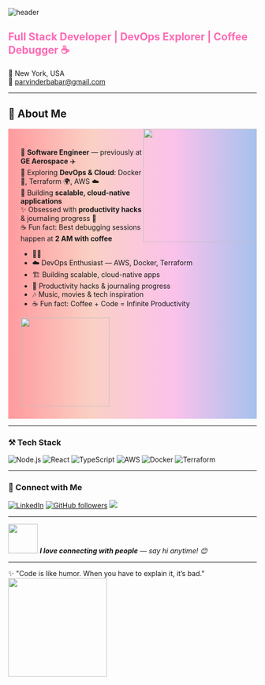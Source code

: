 <!-- HEADER -->
![header](https://capsule-render.vercel.app/api?type=waving&color=gradient&height=220&section=header&text=✨%20Hi,%20I'm%20Parvinder%20Kaur!%20✨&fontSize=40&fontAlignY=35&animation=twinkling)






<h2 style="color:#ff69b4;">Full Stack Developer | DevOps Explorer | Coffee Debugger ☕</h2>
 

📍 New York, USA  
📧 parvinderbabar@gmail.com 




---

## 🌟 About Me  
<img align='right' src="https://media0.giphy.com/media/v1.Y2lkPWVjZjA1ZTQ3ajU5azh0bmJiaGE0bzAxeGJ1bDVhdWZ1Yzdoc3ZwZWdyNnBjMjF0cyZlcD12MV9naWZzX3JlbGF0ZWQmY3Q9Zw/GB6qkAvTyB1r8sOPuS/giphy.webp" width="230">
<div  style="background: linear-gradient(90deg, #ff9a9e, #fad0c4, #fbc2eb, #a6c1ee); padding: 25px;">
  
💼 **Software Engineer** — previously at **GE Aerospace** ✈️  
🌱 Exploring **DevOps & Cloud**: Docker 🐳, Terraform 🌍, AWS ☁️  
🚀 Building **scalable, cloud-native applications**  
✨ Obsessed with **productivity hacks** & journaling progress 📓  
☕ Fun fact: Best debugging sessions happen at **2 AM with coffee**  
- 👩‍💻 
- ☁️ DevOps Enthusiast — AWS, Docker, Terraform  
- 🏗️ Building scalable, cloud-native apps  
- 📓 Productivity hacks & journaling progress  
- 🎶 Music, movies & tech inspiration  
- ☕ Fun fact: Coffee + Code = Infinite Productivity  

<img src="https://media.giphy.com/media/xT9IgzoKnwFNmISR8I/giphy.gif" width="180">
</div>

---

### ⚒️ Tech Stack
![Node.js](https://img.shields.io/badge/Node.js-339933?style=for-the-badge&logo=node.js&logoColor=white) 
![React](https://img.shields.io/badge/React-20232A?style=for-the-badge&logo=react&logoColor=61DAFB) 
![TypeScript](https://img.shields.io/badge/TypeScript-007ACC?style=for-the-badge&logo=typescript&logoColor=white) 
![AWS](https://img.shields.io/badge/AWS-FF9900?style=for-the-badge&logo=amazon-aws&logoColor=white) 
![Docker](https://img.shields.io/badge/Docker-2496ED?style=for-the-badge&logo=docker&logoColor=white) 
![Terraform](https://img.shields.io/badge/Terraform-623CE4?style=for-the-badge&logo=terraform&logoColor=white)  

---

### 🔗 Connect with Me
[![LinkedIn](https://img.shields.io/badge/-LinkedIn-blue?style=flat-square&logo=linkedin&logoColor=white)](https://www.linkedin.com/in/parvinderbabar/) 
[![GitHub followers](https://img.shields.io/github/followers/ParvinderBabar?label=Follow&style=social)](https://github.com/ParvinderBabar) 
![](https://visitor-badge.glitch.me/badge?page_id=ParvinderBabar.ParvinderBabar)

---



<img src="https://media.giphy.com/media/LnQjpWaON8nhr21vNW/giphy.gif" width="60"> <em><b>I love connecting with people</b> — say hi anytime! 😊</em>

---

✨ "Code is like humor. When you have to explain it, it’s bad."  
<img src="https://media.giphy.com/media/f3iwJFOVOwuy7K6FFw/giphy.gif" width="200">
